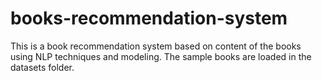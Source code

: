 # books-recommendation-system
This is a book recommendation system based on content of the books using NLP techniques and modeling. The sample books are loaded in the datasets folder.
